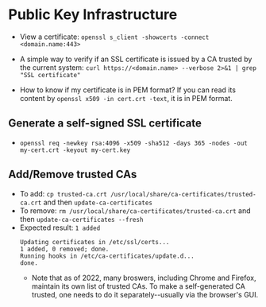 # Public Key Infrastructure

* View a certificate: `openssl s_client -showcerts -connect <domain.name:443>`

* A simple way to verify if an SSL certificate is issued by a CA trusted by the current system:
`curl https://<domain.name> --verbose 2>&1 | grep "SSL certificate"`

* How to know if my certificate is in PEM format? If you can read its content by `openssl x509 -in cert.crt -text`,
it is in PEM format.

## Generate a self-signed SSL certificate

* `openssl req -newkey rsa:4096 -x509 -sha512 -days 365 -nodes -out my-cert.crt -keyout my-cert.key`


## Add/Remove trusted CAs

* To add: `cp trusted-ca.crt /usr/local/share/ca-certificates/trusted-ca.crt`
and then `update-ca-certificates`
* To remove: `rm /usr/local/share/ca-certificates/trusted-ca.crt` and then
`update-ca-certificates --fresh`
* Expected result: `1 added`
  ```
  Updating certificates in /etc/ssl/certs...
  1 added, 0 removed; done.
  Running hooks in /etc/ca-certificates/update.d...
  done.
  ```
  * Note that as of 2022, many broswers, including Chrome and Firefox, maintain its own list of trusted CAs. To make
    a self-generated CA trusted, one needs to do it separately--usually via the browser's GUI.